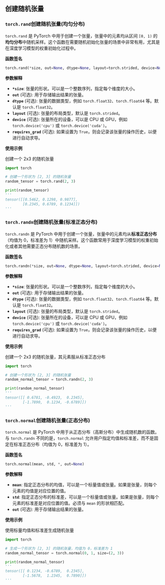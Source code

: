 ## 创建随机张量

### `torch.rand`创建随机张量(均匀分布)

`torch.rand` 是 PyTorch 中用于创建一个张量，张量中的元素均从区间 `[0, 1)` 的**均匀分布**中随机采样。这个函数在需要随机初始化张量的场景中非常有用，尤其是在深度学习模型的权重初始化过程中。

**函数签名**

```python
torch.rand(*size, out=None, dtype=None, layout=torch.strided, device=None, requires_grad=False)
```

**参数解释**

- **`*size`**: 张量的形状。可以是一个整数序列，指定每个维度的大小。
- **`out`** (可选): 用于存储输出结果的张量。
- **`dtype`** (可选): 张量的数据类型，例如 `torch.float32`、`torch.float64` 等。默认是 `torch.float32`。
- **`layout`** (可选): 张量的布局类型，默认是 `torch.strided`。
- **`device`** (可选): 张量所在的设备，可以是 CPU 或 GPU，例如 `torch.device('cpu')` 或 `torch.device('cuda')`。
- **`requires_grad`** (可选): 如果设置为 `True`，则会记录该张量的操作历史，以便进行自动求导。

**使用示例**

创建一个 2x3 的随机张量

```python
import torch

# 创建一个形状为 [2, 3] 的随机张量
random_tensor = torch.rand(2, 3)

print(random_tensor)
'''
tensor([[0.5462, 0.1298, 0.9877],
        [0.2345, 0.6789, 0.1234]])
'''
```

### `torch.randn`创建随机张量(标准正态分布)

`torch.randn` 是 PyTorch 中用于创建一个张量，张量中的元素均从**标准正态分布**（均值为 0，标准差为 1）中随机采样。这个函数常用于深度学习模型的权重初始化或者其他需要正态分布随机数的场景。

**函数签名**

```python
torch.randn(*size, out=None, dtype=None, layout=torch.strided, device=None, requires_grad=False)
```

**参数解释**

- **`*size`**: 张量的形状。可以是一个整数序列，指定每个维度的大小。
- **`out`** (可选): 用于存储输出结果的张量。
- **`dtype`** (可选): 张量的数据类型，例如 `torch.float32`、`torch.float64` 等。默认是 `torch.float32`。
- **`layout`** (可选): 张量的布局类型，默认是 `torch.strided`。
- **`device`** (可选): 张量所在的设备，可以是 CPU 或 GPU，例如 `torch.device('cpu')` 或 `torch.device('cuda')`。
- **`requires_grad`** (可选): 如果设置为 `True`，则会记录该张量的操作历史，以便进行自动求导。

**使用示例**

创建一个 2x3 的随机张量，其元素服从标准正态分布

```python
import torch

# 创建一个形状为 [2, 3] 的随机张量
random_normal_tensor = torch.randn(2, 3)

print(random_normal_tensor)
'''
tensor([[ 0.6781, -0.4923,  0.2345],
        [-1.7890,  0.1234, -0.6789]])
'''
```

### `torch.normal`创建随机张量(正态分布)

`torch.normal` 是 PyTorch 中用于从正态分布（高斯分布）中生成随机数的函数。与 `torch.randn` 不同的是，`torch.normal` 允许用户指定均值和标准差，而不是固定在标准正态分布（均值为 0，标准差为 1）。

**函数签名**

```python
torch.normal(mean, std, *, out=None)
```

**参数解释**

- **`mean`**: 指定正态分布的均值，可以是一个标量值或张量。如果是张量，则每个元素的均值是对应位置的值。
- **`std`**: 指定正态分布的标准差，可以是一个标量值或张量。如果是张量，则每个元素的标准差是对应位置的值。必须与 `mean` 的形状相匹配。
- **`out`** (可选): 用于存储输出结果的张量。

**使用示例**

使用标量均值和标准差生成随机张量

```python
import torch

# 生成一个形状为 [2, 3] 的随机张量，均值为 0，标准差为 1
random_normal_tensor = torch.normal(0, 1, size=(2, 3))

print(random_normal_tensor)
'''
tensor([[ 0.1234, -0.6789,  0.2345],
        [-1.5678,  1.2345,  0.7890]])
'''
```




